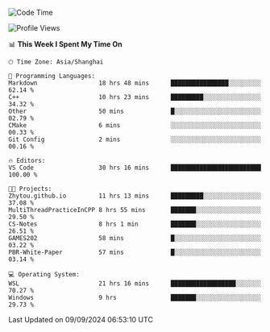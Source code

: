 <!--START_SECTION:waka-->
![Code Time](http://img.shields.io/badge/Code%20Time-1%2C974%20hrs%2020%20mins-blue)

![Profile Views](http://img.shields.io/badge/Profile%20Views-1-blue)

📊 **This Week I Spent My Time On** 

```text
🕑︎ Time Zone: Asia/Shanghai

💬 Programming Languages: 
Markdown                 18 hrs 48 mins      ████████████████░░░░░░░░░   62.14 % 
C++                      10 hrs 23 mins      █████████░░░░░░░░░░░░░░░░   34.32 % 
Other                    50 mins             █░░░░░░░░░░░░░░░░░░░░░░░░   02.79 % 
CMake                    6 mins              ░░░░░░░░░░░░░░░░░░░░░░░░░   00.33 % 
Git Config               2 mins              ░░░░░░░░░░░░░░░░░░░░░░░░░   00.16 % 

🔥 Editors: 
VS Code                  30 hrs 16 mins      █████████████████████████   100.00 % 

🐱‍💻 Projects: 
Zhytou.github.io         11 hrs 13 mins      █████████░░░░░░░░░░░░░░░░   37.08 % 
MultiThreadPracticeInCPP 8 hrs 55 mins       ███████░░░░░░░░░░░░░░░░░░   29.50 % 
CS-Notes                 8 hrs 1 min         ███████░░░░░░░░░░░░░░░░░░   26.51 % 
GAMES202                 58 mins             █░░░░░░░░░░░░░░░░░░░░░░░░   03.22 % 
PBR-White-Paper          57 mins             █░░░░░░░░░░░░░░░░░░░░░░░░   03.14 % 

💻 Operating System: 
WSL                      21 hrs 16 mins      ██████████████████░░░░░░░   70.27 % 
Windows                  9 hrs               ███████░░░░░░░░░░░░░░░░░░   29.73 % 
```


 Last Updated on 09/09/2024 06:53:10 UTC
<!--END_SECTION:waka-->